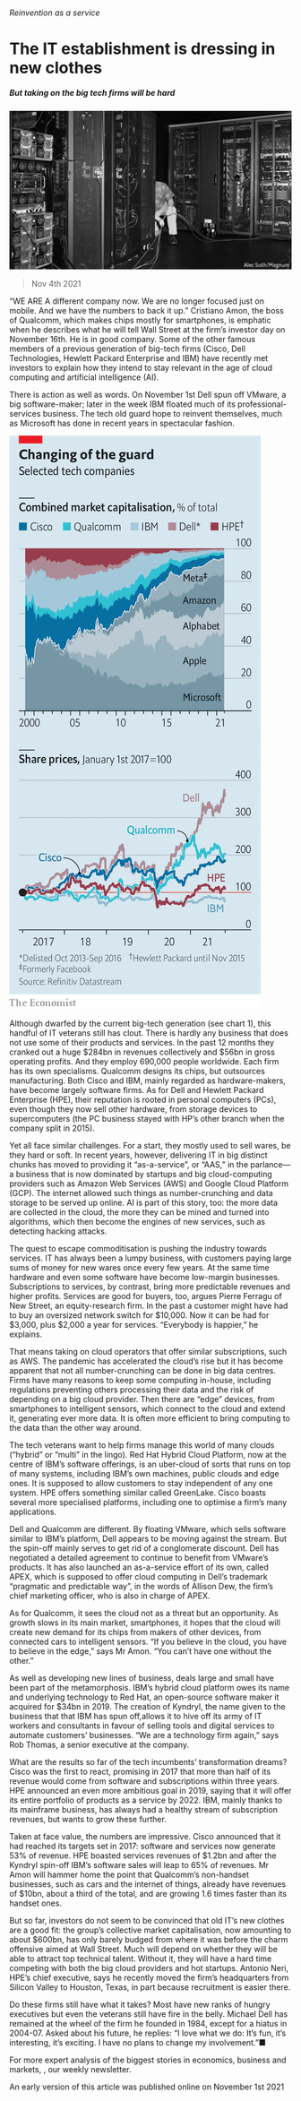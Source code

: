 ###### Reinvention as a service

# The IT establishment is dressing in new clothes 

##### But taking on the big tech firms will be hard 

![image](images/20211106_wbp501.jpg) 

> Nov 4th 2021 

“WE ARE A different company now. We are no longer focused just on mobile. And we have the numbers to back it up.” Cristiano Amon, the boss of Qualcomm, which makes chips mostly for smartphones, is emphatic when he describes what he will tell Wall Street at the firm’s investor day on November 16th. He is in good company. Some of the other famous members of a previous generation of big-tech firms (Cisco, Dell Technologies, Hewlett Packard Enterprise and IBM) have recently met investors to explain how they intend to stay relevant in the age of cloud computing and artificial intelligence (AI).

There is action as well as words. On November 1st Dell spun off VMware, a big software-maker; later in the week IBM floated much of its professional-services business. The tech old guard hope to reinvent themselves, much as Microsoft has done in recent years in spectacular fashion.

![image](images/20211106_wbc913.png) 


Although dwarfed by the current big-tech generation (see chart 1), this handful of IT veterans still has clout. There is hardly any business that does not use some of their products and services. In the past 12 months they cranked out a huge $284bn in revenues collectively and $56bn in gross operating profits. And they employ 690,000 people worldwide. Each firm has its own specialisms. Qualcomm designs its chips, but outsources manufacturing. Both Cisco and IBM, mainly regarded as hardware-makers, have become largely software firms. As for Dell and Hewlett Packard Enterprise (HPE), their reputation is rooted in personal computers (PCs), even though they now sell other hardware, from storage devices to supercomputers (the PC business stayed with HP’s other branch when the company split in 2015).


Yet all face similar challenges. For a start, they mostly used to sell wares, be they hard or soft. In recent years, however, delivering IT in big distinct chunks has moved to providing it “as-a-service”, or “AAS,” in the parlance—a business that is now dominated by startups and big cloud-computing providers such as Amazon Web Services (AWS) and Google Cloud Platform (GCP). The internet allowed such things as number-crunching and data storage to be served up online. AI is part of this story, too: the more data are collected in the cloud, the more they can be mined and turned into algorithms, which then become the engines of new services, such as detecting hacking attacks.

The quest to escape commoditisation is pushing the industry towards services. IT has always been a lumpy business, with customers paying large sums of money for new wares once every few years. At the same time hardware and even some software have become low-margin businesses. Subscriptions to services, by contrast, bring more predictable revenues and higher profits. Services are good for buyers, too, argues Pierre Ferragu of New Street, an equity-research firm. In the past a customer might have had to buy an oversized network switch for $10,000. Now it can be had for $3,000, plus $2,000 a year for services. “Everybody is happier,” he explains.

That means taking on cloud operators that offer similar subscriptions, such as AWS. The pandemic has accelerated the cloud’s rise but it has become apparent that not all number-crunching can be done in big data centres. Firms have many reasons to keep some computing in-house, including regulations preventing others processing their data and the risk of depending on a big cloud provider. Then there are “edge” devices, from smartphones to intelligent sensors, which connect to the cloud and extend it, generating ever more data. It is often more efficient to bring computing to the data than the other way around.

The tech veterans want to help firms manage this world of many clouds (“hybrid” or “multi” in the lingo). Red Hat Hybrid Cloud Platform, now at the centre of IBM’s software offerings, is an uber-cloud of sorts that runs on top of many systems, including IBM’s own machines, public clouds and edge ones. It is supposed to allow customers to stay independent of any one system. HPE offers something similar called GreenLake. Cisco boasts several more specialised platforms, including one to optimise a firm’s many applications.

Dell and Qualcomm are different. By floating VMware, which sells software similar to IBM’s platform, Dell appears to be moving against the stream. But the spin-off mainly serves to get rid of a conglomerate discount. Dell has negotiated a detailed agreement to continue to benefit from VMware’s products. It has also launched an as-a-service effort of its own, called APEX, which is supposed to offer cloud computing in Dell’s trademark “pragmatic and predictable way”, in the words of Allison Dew, the firm’s chief marketing officer, who is also in charge of APEX.

As for Qualcomm, it sees the cloud not as a threat but an opportunity. As growth slows in its main market, smartphones, it hopes that the cloud will create new demand for its chips from makers of other devices, from connected cars to intelligent sensors. “If you believe in the cloud, you have to believe in the edge,” says Mr Amon. “You can’t have one without the other.”

As well as developing new lines of business, deals large and small have been part of the metamorphosis. IBM’s hybrid cloud platform owes its name and underlying technology to Red Hat, an open-source software maker it acquired for $34bn in 2019. The creation of Kyndryl, the name given to the business that that IBM has spun off,allows it to hive off its army of IT workers and consultants in favour of selling tools and digital services to automate customers’ businesses. “We are a technology firm again,” says Rob Thomas, a senior executive at the company.

What are the results so far of the tech incumbents’ transformation dreams? Cisco was the first to react, promising in 2017 that more than half of its revenue would come from software and subscriptions within three years. HPE announced an even more ambitious goal in 2019, saying that it will offer its entire portfolio of products as a service by 2022. IBM, mainly thanks to its mainframe business, has always had a healthy stream of subscription revenues, but wants to grow these further.

Taken at face value, the numbers are impressive. Cisco announced that it had reached its targets set in 2017: software and services now generate 53% of revenue. HPE boasted services revenues of $1.2bn and after the Kyndryl spin-off IBM’s software sales will leap to 65% of revenues. Mr Amon will hammer home the point that Qualcomm’s non-handset businesses, such as cars and the internet of things, already have revenues of $10bn, about a third of the total, and are growing 1.6 times faster than its handset ones.

But so far, investors do not seem to be convinced that old IT’s new clothes are a good fit: the group’s collective market capitalisation, now amounting to about $600bn, has only barely budged from where it was before the charm offensive aimed at Wall Street. Much will depend on whether they will be able to attract top technical talent. Without it, they will have a hard time competing with both the big cloud providers and hot startups. Antonio Neri, HPE’s chief executive, says he recently moved the firm’s headquarters from Silicon Valley to Houston, Texas, in part because recruitment is easier there.

Do these firms still have what it takes? Most have new ranks of hungry executives but even the veterans still have fire in the belly. Michael Dell has remained at the wheel of the firm he founded in 1984, except for a hiatus in 2004-07. Asked about his future, he replies: “I love what we do: It’s fun, it’s interesting, it’s exciting. I have no plans to change my involvement.”■

For more expert analysis of the biggest stories in economics, business and markets, , our weekly newsletter.

An early version of this article was published online on November 1st 2021

